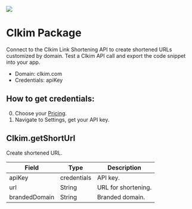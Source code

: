 [![](https://scdn.rapidapi.com/RapidAPI_banner.png)](https://rapidapi.com/package/Clkim/functions?utm_source=RapidAPIGitHub_ClkimFunctions&utm_medium=button&utm_content=RapidAPI_GitHub)

# Clkim Package
Connect to the Clkim Link Shortening API to create shortened URLs customized by domain. Test a Clkim API call and export the code snippet into your app.
* Domain: clkim.com
* Credentials: apiKey

## How to get credentials: 
0. Choose your [Pricing](https://clkim.com/#pricing). 
1. Navigate to Settings, get your API key.

## Clkim.getShortUrl
Create shortened URL.

| Field        | Type       | Description
|--------------|------------|----------
| apiKey       | credentials| API key.
| url          | String     | URL for shortening.
| brandedDomain| String     | Branded domain.

